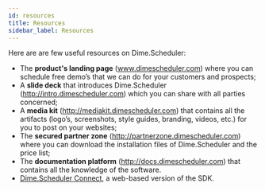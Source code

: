 ```yaml
---
id: resources
title: Resources
sidebar_label: Resources
---
```


Here are are few useful resources on Dime.Scheduler:

- The **product's landing page** (www.dimescheduler.com) where you can schedule free demo’s that we can do for your customers and prospects;
- A **slide deck** that introduces Dime.Scheduler (http://intro.dimescheduler.com) which you can share with all parties concerned;
- A **media kit** (http://mediakit.dimescheduler.com) that contains all the artifacts (logo’s, screenshots, style guides, branding, videos, etc.) for you to post on your websites;
- The **secured partner zone** (http://partnerzone.dimescheduler.com) where you can download the installation files of Dime.Scheduler and the price list;
- The **documentation platform** (http://docs.dimescheduler.com) that contains all the knowledge of the software.
- [Dime.Scheduler Connect](https://connect.dimescheduler.com), a web-based version of the SDK.